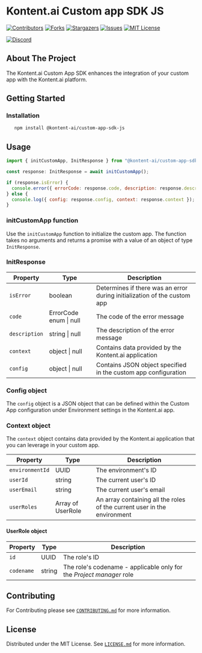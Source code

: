 # Kontent.ai Custom app SDK JS

[![Contributors][contributors-shield]][contributors-url]
[![Forks][forks-shield]][forks-url]
[![Stargazers][stars-shield]][stars-url]
[![Issues][issues-shield]][issues-url]
[![MIT License][license-shield]][license-url]

[![Discord][discussion-shield]][discussion-url]

<!-- ABOUT THE PROJECT -->
## About The Project

The Kontent.ai Custom App SDK enhances the integration of your custom app with the Kontent.ai platform.
<!-- GETTING STARTED -->
## Getting Started
### Installation
   ```sh
      npm install @kontent-ai/custom-app-sdk-js
   ```

<!-- USAGE EXAMPLES -->
## Usage

```javascript
import { initCustomApp, InitResponse } from "@kontent-ai/custom-app-sdk-js";

const response: InitResponse = await initCustomApp();

if (response.isError) {
  console.error({ errorCode: response.code, description: response.description});
} else {
  console.log({ config: response.config, context: response.context });
}
```

### initCustomApp function

Use the `initCustomApp` function to initialize the custom app. The function takes no arguments and returns a promise with a value of an object of type `InitResponse`.

### InitResponse

| Property      | Type                   | Description                                                              |
|---------------|------------------------|--------------------------------------------------------------------------|
| `isError`     | boolean                | Determines if there was an error during initialization of the custom app |
| `code`        | ErrorCode enum \| null | The code of the error message                                            |
| `description` | string \| null         | The description of the error message                                     |
| `context`     | object \| null         | Contains data provided by the Kontent.ai application                     |
| `config`      | object \| null         | Contains JSON object specified in the custom app configuration           |

### Config object
The `config` object is a JSON object that can be defined within the Custom App configuration under Environment settings in the Kontent.ai app.

### Context object
The `context` object contains data provided by the Kontent.ai application that you can leverage in your custom app. 

| Property        | Type              | Description                                                              |
|-----------------|-------------------|--------------------------------------------------------------------------|
| `environmentId` | UUID              | The environment's ID                                                     |
| `userId`        | string            | The current user's ID                                                    |
| `userEmail`     | string            | The current user's email                                                 |
| `userRoles`     | Array of UserRole | An array containing all the roles of the current user in the environment |

#### UserRole object

| Property   | Type   | Description                                                          |
|------------|--------|----------------------------------------------------------------------|
| `id`       | UUID   | The role's ID                                                        |
| `codename` | string | The role's codename - applicable only for the _Project manager_ role |

<!-- CONTRIBUTING -->
## Contributing

For Contributing please see  <a href="./CONTRIBUTING.md">`CONTRIBUTING.md`</a> for more information.



<!-- LICENSE -->
## License

Distributed under the MIT License. See [`LICENSE.md`](./LICENSE.md) for more information.


<!-- MARKDOWN LINKS & IMAGES -->
<!-- https://github.com/kontent-ai/Home/wiki/Checklist-for-publishing-a-new-OS-project#badges-->
[contributors-shield]: https://img.shields.io/github/contributors/kontent-ai/custom-app-sdk-js.svg?style=for-the-badge
[contributors-url]: https://github.com/kontent-ai/custom-app-sdk-js/graphs/contributors
[forks-shield]: https://img.shields.io/github/forks/kontent-ai/custom-app-sdk-js.svg?style=for-the-badge
[forks-url]: https://github.com/kontent-ai/custom-app-sdk-js/network/members
[stars-shield]: https://img.shields.io/github/stars/kontent-ai/custom-app-sdk-js.svg?style=for-the-badge
[stars-url]: https://github.com/kontent-ai/custom-app-sdk-js/stargazers
[issues-shield]: https://img.shields.io/github/issues/kontent-ai/custom-app-sdk-js.svg?style=for-the-badge
[issues-url]:https://github.com/kontent-ai/custom-app-sdk-js/issues
[license-shield]: https://img.shields.io/github/license/kontent-ai/custom-app-sdk-js.svg?style=for-the-badge
[license-url]:https://github.com/kontent-ai/custom-app-sdk-js/blob/master/LICENSE.md
[discussion-shield]: https://img.shields.io/discord/821885171984891914?color=%237289DA&label=Kontent%2Eai%20Discord&logo=discord&style=for-the-badge
[discussion-url]: https://discord.com/invite/SKCxwPtevJ
